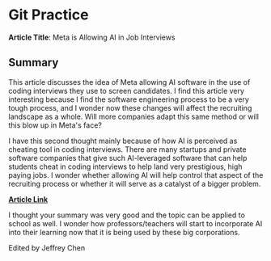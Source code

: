 # Git Practice

**Article Title**: Meta is Allowing AI in Job Interviews


## Summary
This article discusses the idea of Meta allowing AI software in the use of coding interviews they use to screen candidates. I find this article very interesting because I find the software engineering process to be a very tough process, and I wonder now these changes will affect the recruiting landscape as a whole. Will more companies adapt this same method or will this blow up in Meta's face? 

I have this second thought mainly because of how AI is perceived as cheating tool in coding interviews. There are many startups and private software companies that give such AI-leveraged software that can help students cheat in coding interviews to help land very prestigious, high paying jobs. I wonder whether allowing AI will help control that aspect of the recruiting process or whether it will serve as a catalyst of a bigger problem. 

[**Article Link**](https://www.wired.com/story/meta-ai-job-interview-coding/)


I thought your summary was very good and the topic can be applied to school as well. I wonder how professors/teachers will start to incorporate AI into their learning now that it is being used by these big corporations. 

Edited by Jeffrey Chen